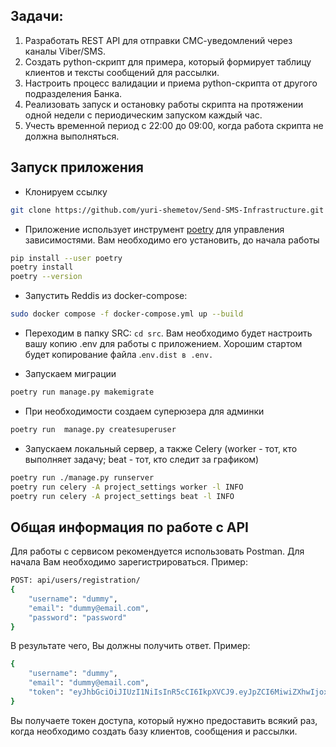 ## Задачи:
1. Разработать REST API для отправки СМС-уведомлений через каналы Viber/SMS.
2. Создать python-скрипт для примера, который формирует таблицу клиентов и тексты сообщений для рассылки.
3. Настроить процесс валидации и приема python-скрипта от другого подразделения Банка.
4. Реализовать запуск и остановку работы скрипта на протяжении одной недели с периодическим запуском каждый час.
5. Учесть временной период с 22:00 до 09:00, когда работа скрипта не должна выполняться.

## Запуск приложения
- Клонируем ссылку
```bash
git clone https://github.com/yuri-shemetov/Send-SMS-Infrastructure.git
```
- Приложение использует инструмент [poetry](https://python-poetry.org/) для управления зависимостями. Вам необходимо его установить, до начала работы
```bash
pip install --user poetry
poetry install
poetry --version
```
- Запустить Reddis из docker-compose:
```bash
sudo docker compose -f docker-compose.yml up --build
```

- Переходим в папку SRC: `cd src`. Вам необходимо будет настроить вашу копию .env для работы с приложением. Хорошим стартом будет копирование файла .`env.dist в .env.`

- Запускаем миграции
```bash
poetry run manage.py makemigrate
```
- При необходимости создаем суперюзера для админки
```bash
poetry run  manage.py createsuperuser
```
- Запускаем локальный сервер, а также Celery (worker - тот, кто выполняет задачу; beat - тот, кто следит за графиком)
```bash
poetry run ./manage.py runserver
poetry run celery -A project_settings worker -l INFO
poetry run celery -A project_settings beat -l INFO
```

## Общая информация по работе с API

Для работы с сервисом рекомендуется использовать Postman. Для начала Вам необходимо зарегистрироваться. Пример:
```bash
POST: api/users/registration/
{
    "username": "dummy",
    "email": "dummy@email.com",
    "password": "password"
}
```

В результате чего, Вы должны получить ответ. Пример:
```bash
{
    "username": "dummy",
    "email": "dummy@email.com",
    "token": "eyJhbGciOiJIUzI1NiIsInR5cCI6IkpXVCJ9.eyJpZCI6MiwiZXhwIjoxNjkzNzM2OTAyfQ.2xQxMzwgPO3pDp53dLp2T3IKUfyteScQT7FlvRvUvFk"
}
```
Вы получаете токен доступа, который нужно предоставить всякий раз, когда необходимо создать базу клиентов, сообщения и рассылки.